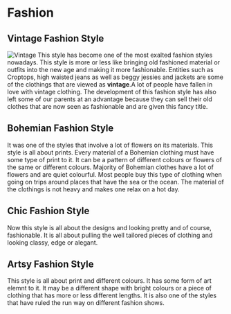 # Fashion
## Vintage Fashion Style
![Vintage](https://www.google.com/search?rlz=1C1AVNC_enZA615ZA615&biw=1280&bih=657&tbm=isch&sa=1&ei=py4iXpPBNouqUK-9iJAL&q=black+vintage+Fashion+Style&oq=black+vintage+Fashion+Style&gs_l=img.3...100968.102388..102780...0.0..0.786.3463.3-4j0j1j2......0....1..gws-wiz-img.......0i67j0.G6iMMSS4VRQ&ved=0ahUKEwjTsKWj0YvnAhULFRQKHa8eArIQ4dUDCAc&uact=5#imgrc=hmlv0u9zIGMnqM:)
This style has become one of the most exalted fashion styles nowadays. This style is more or less like bringing old fashioned material or outfits into the new age and making it more fashionable. Entities such as Croptops, high waisted jeans as well as beggy jessies and jackets are some of the clothings that are viewed as <b>vintage</b>.A lot of people have fallen in love with vintage clothing. The development of this fashion style has also left some of our parents at an advantage because they can sell their old clothes that are now seen as fashionable and are given this fancy title.
## Bohemian Fashion Style
It was one of the styles that involve a lot of flowers on its materials. This style is all about prints. Every material of a Bohemian clothing must have some type of print to it. It can be a pattern of different colours or flowers of the same or different colours. Majority of  Bohemian clothes have a lot of flowers and are quiet colourful. Most people buy this type of clothing when going on trips around places that have the sea or the ocean. The material of the clothings is not heavy and makes one relax on a hot day.
## Chic Fashion Style
Now this style is all about the designs and looking pretty and of course, fashionable. It is all about pulling the well tailored pieces of clothing and looking classy, edge or alegant.
## Artsy Fashion Style
This style is all about print and different colours. It has some form of art elemnt to it. It may be a different shape with bright colours or a piece of clothing that has more or less different lengths. It is also one of the styles that have ruled the run way on different fashion shows. 
